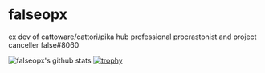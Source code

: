 # falseopx

ex dev of cattoware/cattori/pika hub
professional procrastonist and project canceller
false#8060

![falseopx's github stats](https://github-readme-stats.vercel.app/api?username=falseopx&theme=dracula&show_icons=true)
[![trophy](https://github-profile-trophy.vercel.app/?username=falseopx&theme=dracula&margin-w=15&margin-h=15&column=7)]()
